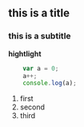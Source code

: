 ## this is a title
### this is a subtitle
__hightlight__

```js
	var a = 0;
    a++;
    console.log(a);
```

1. first
1. second
2. third
